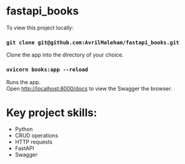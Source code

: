 # fastapi_books

To view this project locally:

### `git clone git@github.com:AvrilMaleham/fastapi_books.git`

Clone the app into the directory of your choice.

### `uvicorn books:app --reload`

Runs the app.\
Open [http://localhost:8000/docs](http://localhost:8000/docs) to view the Swagger the browser.

# Key project skills:

- Python
- CRUD operations 
- HTTP requests 
- FastAPI
- Swagger